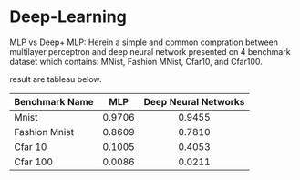 # Deep-Learning

MLP vs Deep+ MLP: Herein a simple and common compration between multilayer perceptron and deep neural network presented on 4 benchmark dataset which contains: MNist, Fashion MNist, Cfar10, and Cfar100.

result are tableau below.

| Benchmark Name | MLP| Deep Neural Networks |
| :---         |     :---:      |          :---: |
| Mnist  | 0.9706     | 0.9455    |
|Fashion Mnist     | 0.8609       | 0.7810    |
|Cfar 10     | 0.1005       | 0.4053      |
|Cfar 100     | 0.0086       | 0.0211      |
